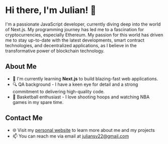 # Hi there, I'm Julian! 👋

I'm a passionate JavaScript developer, currently diving deep into the world of Next.js. My programming journey has led me to a fascination for cryptocurrencies, especially Ethereum. My passion for this world has driven me to stay up-to-date with the latest developments, smart contract technologies, and decentralized applications, as I believe in the transformative power of blockchain technology. 

## About Me

- 🌱 I'm currently learning **Next.js** to build blazing-fast web applications.
- 🔍 QA background - I have a keen eye for detail and a strong commitment to delivering high-quality code.
- 🏀 Basketball enthusiast - I love shooting hoops and watching NBA games in my spare time.

## Contact Me

- 🌐 Visit my [personal website](https://www.julisv.com) to learn more about me and my projects
- 📫 You can reach me via email at [juliansv22@gmail.com](mailto:juliansv22@gmail.com)




